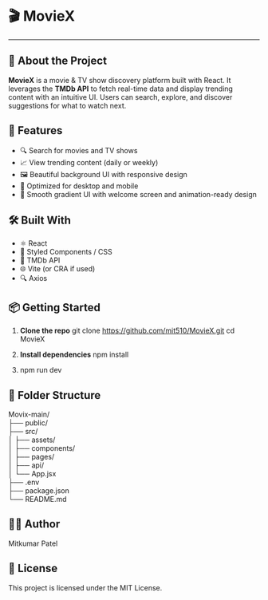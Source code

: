 # 🎬 MovieX

---

## 🧠 About the Project

**MovieX** is a movie & TV show discovery platform built with React. It leverages the **TMDb API** to fetch real-time data and display trending content with an intuitive UI. Users can search, explore, and discover suggestions for what to watch next.

## 🚀 Features

- 🔍 Search for movies and TV shows
- 📈 View trending content (daily or weekly)
- 🖼️ Beautiful background UI with responsive design
- 📱 Optimized for desktop and mobile
- 🎨 Smooth gradient UI with welcome screen and animation-ready design

## 🛠️ Built With

- ⚛️ React
- 💅 Styled Components / CSS
- 📡 TMDb API
- 🌐 Vite (or CRA if used)
- 🔍 Axios

## 📦 Getting Started

1. **Clone the repo**
   git clone https://github.com/mit510/MovieX.git
   cd MovieX

2. **Install dependencies**
   npm install
   
3. npm run dev
  
## 📁 Folder Structure

Movix-main/   
├── public/   
├── src/   
│   ├── assets/   
│   ├── components/   
│   ├── pages/   
│   ├── api/   
│   └── App.jsx   
├── .env   
├── package.json   
└── README.md   

## 🧑‍💻 Author
Mitkumar Patel

## 📝 License
This project is licensed under the MIT License.
